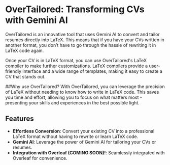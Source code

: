 # OverTailored: Transforming CVs with Gemini AI

OverTailored is an innovative tool that uses Gemini AI to convert and tailor resumes directly into LaTeX. This means that if you have your CVs written in another format, you don’t have to go through the hassle of rewriting it in LaTeX code again.

Once your CV is in LaTeX format, you can use OverTailored's LaTeX compiler to make further customizations. LaTeX compilers provide a user-friendly interface and a wide range of templates, making it easy to create a CV that stands out.

##Why use OverTailored?
With OverTailored, you can leverage the precision of LaTeX without needing to know how to write in LaTeX code. This saves you time and effort, allowing you to focus on what matters most - presenting your skills and experiences in the best possible light.

## Features
- **Effortless Conversion**: Convert your existing CV into a professional LaTeX format without having to rewrite or learn LaTeX code.
- **Gemini AI**: Leverage the power of Gemini AI for tailoring your CVs or resumes.
- **Integration with Overleaf (COMING SOON)!**: Seamlessly integrated with Overleaf for convenience.
